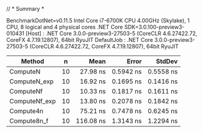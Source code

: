 // * Summary *

BenchmarkDotNet=v0.11.5
Intel Core i7-6700K CPU 4.00GHz (Skylake), 1 CPU, 8 logical and 4 physical cores
.NET Core SDK=3.0.100-preview3-010431
  [Host]     : .NET Core 3.0.0-preview3-27503-5 (CoreCLR 4.6.27422.72, CoreFX 4.7.19.12807), 64bit RyuJIT
  DefaultJob : .NET Core 3.0.0-preview3-27503-5 (CoreCLR 4.6.27422.72, CoreFX 4.7.19.12807), 64bit RyuJIT


|        Method |  n |      Mean |     Error |    StdDev |
|-------------- |--- |----------:|----------:|----------:|
|      ComputeN | 10 |  27.98 ns | 0.5942 ns | 0.5558 ns |
|  ComputeN_exp | 10 |  16.92 ns | 0.1695 ns | 0.1416 ns |
|     ComputeNf | 10 |  10.33 ns | 0.1817 ns | 0.1611 ns |
| ComputeNf_exp | 10 |  13.80 ns | 0.2078 ns | 0.1842 ns |
|     Compute4n | 10 |  75.21 ns | 0.7478 ns | 0.6245 ns |
|   Compute8n_f | 10 | 116.08 ns | 1.3143 ns | 1.2294 ns |
